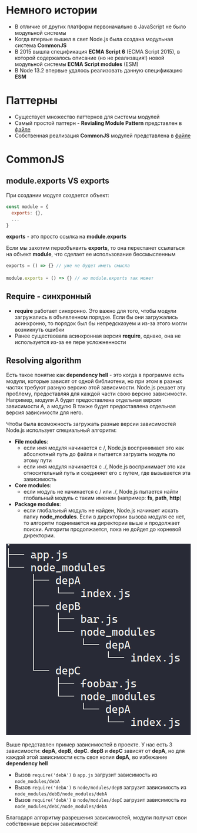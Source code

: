 # Немного истории

+ В отличие от других платформ первоначально в JavaScript не было модульной системы
+ Когда впервые вышел в свет Node.js была создана модульная система **CommonJS**
+ В 2015 вышла спецификация **ECMA Script 6** (ECMA Script 2015), в которой содержалось описание (но не реализация!) новой модульной системы **ECMA Script modules** (ESM)
+ В Node 13.2 впервые удалось реализовать данную спецификацию **ESM**

# Паттерны

+ Существует множество паттернов для системы модулей
+ Самый простой паттерн - **Revialing Module Pattern** представлен в [файле](1-revealing-module-pattern.js)
+ Собственная реализация **CommonJS** модулей представлена в [файле](2-my-require.js) 

# CommonJS

## module.exports VS exports

При создании модуля создается объект:

```javascript
const module = {
  exports: {},
  ...
}
```

**exports** - это просто ссылка на **module.exports**

Если мы захотим переобъявить **exports**, то она перестанет ссылаться на объект **module**, что сделает ее использование бессмысленным

```javascript
exports = () => {} // уже не будет иметь смысла

module.exports = () => {} // но module.exports так может
```

## Require - синхронный

+ **require** работает синхронно. Это важно для того, чтобы модули загружались в объявленном порядке. Если бы они загружались асинхронно, то порядок был бы непредсказуем и из-за этого могли возникнуть ошибки
+ Ранее существовала асинхронная версия **require**, однако, она не используется из-за ее пере усложненности

## Resolving algorithm

Есть такое понятие как **dependency hell** - это когда в программе есть модули, которые зависят от одной библиотеки, но при этом в разных частях требуют разную версию этой зависимости. Node.js решает эту проблему, предоставляя
для каждой части свою версию зависимости. Например, модуля А будет предоставлена отдельная версия зависимости А, а модулю B также будет предоставлена отдельная версия зависимости для него.

Чтобы была возможность загружать разные версии зависимостей Node.js использует специальный алгоритм:
+ **File modules**: 
  + если имя модуля начинается с /, Node.js воспринимает это как абсолютный путь до файла и пытается загрузить модуль по этому пути
  + если имя модуля начинается с ./, Node.js воспринимает это как относительный путь и соединяет его с путем, где вызывается эта зависимость
+ **Core modules**:
  + если модуль не начинается с / или ./, Node.js пытается найти глобальный модуль с таким именем (например: **fs**, **path**, **http**)
+ **Package modules**:
  + если глобальный модуль не найден, Node.js начинает искать папку **node_modules**. Если в директории вызова модуля ее нет, то алгоритм поднимается на директории выше и продолжает поиски. Алгоритм продолжается, пока не дойдет до корневой директории.

![commonjs-tree.png](../resources/commonjs-tree.png)

Выше представлен пример зависимостей в проекте. У нас есть 3 зависимости: **depA**, **depB**, **depC**.
**depB** и **depC** зависят от **depA**, но для каждой этой зависимости есть своя копия **depA**, во избежание
**dependency hell** 

+ Вызов `require('debA')` в `app.js` загрузит зависимость из `node_modules/debA`
+ Вызов `require('debA')` в `node/modules/depB` загрузит зависимость из `node_modules/debB/node_modules/debA`
+ Вызов `require('debA')` в `node/modules/depC` загрузит зависимость из `node_modules/debC/node_modules/debA`

Благодаря алгоритму разрешения зависимостей, модули получат свои собственные версии зависимостей!